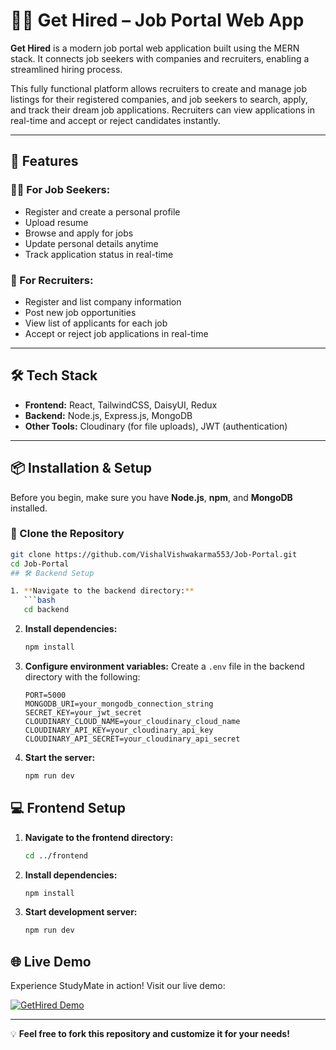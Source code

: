 # 🧑‍💼 Get Hired – Job Portal Web App

**Get Hired** is a modern job portal web application built using the MERN stack. It connects job seekers with companies and recruiters, enabling a streamlined hiring process.

This fully functional platform allows recruiters to create and manage job listings for their registered companies, and job seekers to search, apply, and track their dream job applications. Recruiters can view applications in real-time and accept or reject candidates instantly.

---

## 🚀 Features

### 👩‍💻 For Job Seekers:
- Register and create a personal profile  
- Upload resume  
- Browse and apply for jobs  
- Update personal details anytime  
- Track application status in real-time

### 🏢 For Recruiters:
- Register and list company information  
- Post new job opportunities  
- View list of applicants for each job  
- Accept or reject job applications in real-time

---

## 🛠 Tech Stack

- **Frontend:** React, TailwindCSS, DaisyUI, Redux  
- **Backend:** Node.js, Express.js, MongoDB  
- **Other Tools:** Cloudinary (for file uploads), JWT (authentication)

---

## 📦 Installation & Setup

Before you begin, make sure you have **Node.js**, **npm**, and **MongoDB** installed.

### 🔧 Clone the Repository

```bash
git clone https://github.com/VishalVishwakarma553/Job-Portal.git
cd Job-Portal
## 🛠️ Backend Setup

1. **Navigate to the backend directory:**
   ```bash
   cd backend
   ```

2. **Install dependencies:**
   ```bash
   npm install
   ```

3. **Configure environment variables:**
   Create a `.env` file in the backend directory with the following:
   ```env
   PORT=5000
   MONGODB_URI=your_mongodb_connection_string
   SECRET_KEY=your_jwt_secret
   CLOUDINARY_CLOUD_NAME=your_cloudinary_cloud_name
   CLOUDINARY_API_KEY=your_cloudinary_api_key
   CLOUDINARY_API_SECRET=your_cloudinary_api_secret
   ```

4. **Start the server:**
   ```bash
   npm run dev
   ```

## 💻 Frontend Setup

1. **Navigate to the frontend directory:**
   ```bash
   cd ../frontend
   ```

2. **Install dependencies:**
   ```bash
   npm install
   ```

3. **Start development server:**
   ```bash
   npm run dev
   ```

## 🌐 Live Demo

Experience StudyMate in action! Visit our live demo:

[![GetHired Demo](https://img.shields.io/badge/StudyMate-Live%20Demo-blue?style=for-the-badge)](https://job-portal-apvf.vercel.app/)

---

💡 **Feel free to fork this repository and customize it for your needs!**
